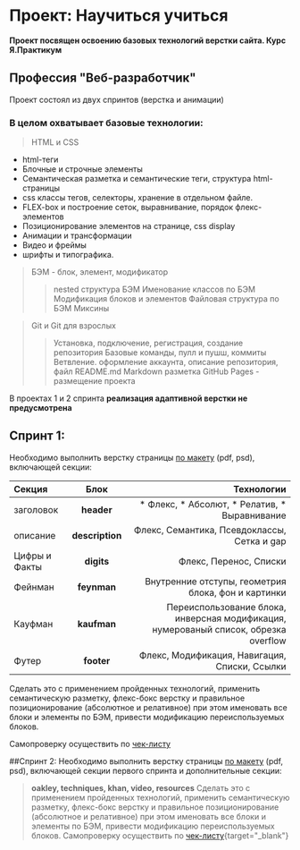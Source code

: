 # Проект: Научиться учиться #

**Проект посвящен освоению базовых технологий верстки сайта. Курс Я.Практикум**

## Профессия "Веб-разработчик" ##

Проект состоял из двух спринтов (верстка и анимации)

### В целом охватывает базовые технологии: ###
>HTML и CSS
  * html-теги
  * Блочные и строчные элементы
  * Семантическая разметка и семантические теги, структура html-страницы
  * css классы тегов, селекторы, хранение в отдельном файле.
  * FLEX-box и построение сеток, выравнивание, порядок флекс-элементов
  * Позиционирование элементов на странице, css display
  * Анимации и трансформации
  * Видео и фреймы
  * шрифты и типографика.

> БЭМ - блок, элемент, модификатор
>> nested структура БЭМ
>> Именование классов по БЭМ
>> Модификация блоков и элементов
>> Файловая структура по БЭМ
>> Миксины

>Git и Git для взрослых
>>Установка, подключение, регистрация, создание репозитория
>>Базовые команды, пулл и пушш, коммиты
>>Ветвление.
>>оформление аккаунта, описание репозитория, файл README.md
>>Markdown разметка
>>GitHub Pages - размещение проекта

В проектах 1 и 2 спринта **реализация адаптивной верстки не предусмотрена**

## Спринт 1:

Необходимо выполнить верстку страницы [по макету](https://code.s3.yandex.net/web-developer/project-1/sprint-1-brief.pdf) (pdf, psd), включающей секции:

  | Секция | Блок  | Технологии |
  | :---   | :---: | ---:       |
  | заголовок | **header** | * Флекс,  * Абсолют,  * Релатив,  * Выравнивание |
  | описание  | **description** | Флекс, Семантика, Псевдоклассы, Сетка и gap |
  | Цифры и Факты | **digits** | Флекс, Перенос, Списки |
  | Фейнман | **feynman** | Внутренние отступы, геометрия блока, фон и картинки |
  | Кауфман | **kaufman** | Переиспользование блока, инверсная модификация, нумерованый список, обрезка overflow |
  | Футер | **footer** | Флекс, Модификация, Навигация, Списки, Ссылки |


Сделать это с применением пройденных технологий, применить семантическую разметку, флекс-бокс верстку и правильное позиционирование
(абсолютное и релативное) при этом именовать все блоки и элементы по БЭМ, привести модификацию переиспользуемых блоков.

Самопроверку осуществить по <a href = "https://code.s3.yandex.net/web-developer/checklists-pdf/new-program/checklist-1.pdf" target = "_blank">чек-листу</a>


##Спринт 2:
Необходимо выполнить верстку страницы [по макету](https://code.s3.yandex.net/web-developer/project-1/sprint-2-brief.pdf) (pdf, psd), включающей секции первого спринта и дополнительные секции:
>**oakley, techniques, khan, video, resources**
Сделать это с применением пройденных технологий, применить семантическую разметку, флекс-бокс верстку и правильное позиционирование
(абсолютное и релативное) при этом именовать все блоки и элементы по БЭМ, привести модификацию переиспользуемых блоков.
Самопроверку осуществить по [чек-листу](https://code.s3.yandex.net/web-developer/checklists-pdf/new-program/checklist-2.pdf){target="\_blank"}
